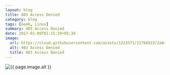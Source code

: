 ```yaml
---
layout: blog
title: 403 Access Denied
category: blog
tags: [Geek, Linux]  
summary: 403 Access Denied
date: 2017-01-09T01:15:29+05:30
image:
  url: https://cloud.githubusercontent.com/assets/1223371/21766923/2a04bf98-d697-11e6-928e-07f39558bc3b.png
  alt: 403 Access Denied
  title: 403 Access Denied
---
```


<img src="{{ page.image.url }}" alt="{{ page.image.alt }}" title="{{ page.image.title }}">
